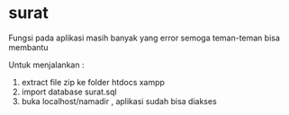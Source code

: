 # surat

Fungsi pada aplikasi masih banyak yang error semoga teman-teman bisa membantu

Untuk menjalankan :
1. extract file zip ke folder htdocs xampp
2. import database surat.sql 
3. buka localhost/namadir , aplikasi sudah bisa diakses
